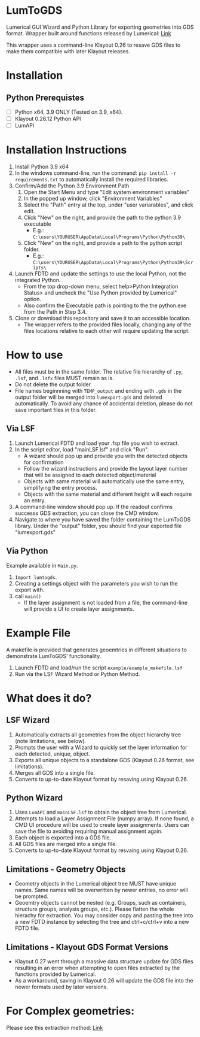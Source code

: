 # LumToGDS
Lumerical GUI Wizard and Python Library for exporting geometries into GDS format.
Wrapper built around functions released by Lumerical: [Link](https://optics.ansys.com/hc/en-us/articles/1500006203341-GDSII-Export-Automation)

This wrapper uses a command-line Klayout 0.26 to resave GDS files to make them compatible with later Klayout releases.

# Installation
## Python Prerequistes
- [ ] Python x64, 3.9 ONLY (Tested on 3.9, x64).
- [ ] Klayout 0.26.12 Python API 
- [ ] LumAPI

# Installation Instructions
1. Install Python 3.9 x64
2. In the windows command-line, run the command: `pip install -r requirements.txt` to automatically install the required libraries.
3. Confirm/Add the Python 3.9 Environment Path
    1. Open the Start Menu and type "Edit system environment variables"
    2. In the popped up window, click "Environment Variables"
    3. Select the "Path" entry at the top, under "user variarables", and click edit.
    4. Click "New" on the right, and provide the path to the python 3.9 executable 
        - E.g.: `C:\users\YOURUSER\AppData\Local\Programs\Python\Python39\`
    5. Click "New" on the right, and provide a path to the python script folder.
        - E.g.: `C:\users\YOURUSER\AppData\Local\Programs\Python\Python39\Scripts\`
4. Launch FDTD and update the settings to use the local Python, not the integrated Python.
    - From the top drop-down menu, select help>Python Integration Status> and uncheck the "Use Python provided by Lumerical" option.
    - Also confirm the Executable path is pointing to the the python.exe from the Path in Step 3.4.
5. Clone or download this repository and save it to an accessible location.
    - The wrapper refers to the provided files locally, changing any of the files locations relative to each other will require updating the script.

# How to use
- All files must be in the same folder. The relative file hierarchy of `.py`, `.lsf`, and `.lsfx` files MUST remain as is.
- Do not delete the output folder
- File names beginnning with `TEMP_output` and ending with `.gds` in the output folder will be merged into `lumexport.gds` and deleted automatically. To avoid any chance of accidental deletion, please do not save important files in this folder.

## Via LSF
1. Launch Lumerical FDTD and load your .fsp file you wish to extract.
2. In the script editor, load "mainLSF.lsf" and click "Run".
    - A wizard should pop up and provide you with the detected objects for confirmation
    - Follow the wizard instructions and provide the layout layer number that will be assigned to each detected object/material
    - Objects with same material will automatically use the same entry, simplifying the entry process.
    - Objects with the same material and different height will each require an entry.
3. A command-line window should pop up. If the readout confirms successs GDS extraction, you can close the CMD window.
4. Navigate to where you have saved the folder containing the LumToGDS library. Under the "output" folder, you should find your exported file "lumexport.gds"

## Via Python
Example available in `Main.py`.
1. `Import lumtogds`.
2. Creating a settings object with the parameters you wish to run the export with.
3. call `main()`
    - If the layer assignment is not loaded from a file, the command-line will provide a UI to create layer assignments.

# Example File
A makefile is provided that generates geoemtries in different situations to demonstrate LumToGDS' functionality.
1. Launch FDTD and load/run the script `example/example_makefile.lsf`
2. Run via the LSF Wizard Method or Python Method.

# What does it do?
## LSF Wizard
1. Automatically extracts all geometries from the object hierarchy tree (note limitations, see below).
2. Prompts the user with a Wizard to quickly set the layer information for each detected, unique, object.
3. Exports all unique objects to a standalone GDS (Klayout 0.26 format, see limitations).
4. Merges all GDS into a single file.
5. Converts to up-to-date Klayout format by resaving using Klayout 0.26.

## Python Wizard
1. Uses `LumAPI` and `mainLSF.lsf` to obtain the object tree from Lumerical.
2. Attempts to load a Layer Assignment File (numpy array). If none found, a CMD UI procedure will be used to create layer assignments. Users can save the file to avoiding requiring manual assignment again.
3. Each object is exported into a GDS file.
4. All GDS files are merged into a single file.
5. Converts to up-to-date Klayout format by resvaing using Klayout 0.26.

## Limitations - Geometry Objects
- Geometry objects in the Lumerical object tree MUST have unique names. Same names will be overwritten by newer entries, no error will be prompted.
- Geoemtry objects cannot be nested (e.g. Groups, such as containers, structure groups, analysis groups, etc.). 
Please flatten the whole hierachy for extraction. You may consider copy and pasting the tree into a new FDTD instance by selecting the tree and ctrl+c/ctrl+v into a new FDTD file.

## Limitations - Klayout GDS Format Versions
- Klayout 0.27 went through a massive data structure update for GDS files resulting in an error when attempting to open files extracted by the functions provided by Lumerical. 
- As a workaround, saving in Klayout 0.26 will update the GDS file into the newer formats used by later versions.

# For Complex geometries:
Please see this extraction method: [Link](https://optics.ansys.com/hc/en-us/articles/1500007228522-GDS-pattern-extraction-for-inverse-designed-devices-using-contours-method)
